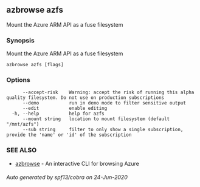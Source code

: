 ## azbrowse azfs

Mount the Azure ARM API as a fuse filesystem

### Synopsis

Mount the Azure ARM API as a fuse filesystem

```
azbrowse azfs [flags]
```

### Options

```
      --accept-risk    Warning: accept the risk of running this alpha quality filesystem. Do not use on production subscriptions
      --demo           run in demo mode to filter sensitive output
      --edit           enable editing
  -h, --help           help for azfs
      --mount string   location to mount filesystem (default "/mnt/azfs")
      --sub string     filter to only show a single subscription, provide the 'name' or 'id' of the subscription
```

### SEE ALSO

* [azbrowse](azbrowse.md)	 - An interactive CLI for browsing Azure

###### Auto generated by spf13/cobra on 24-Jun-2020
